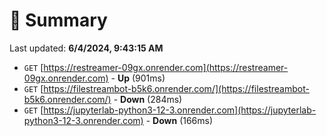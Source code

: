 # 📖 Summary
Last updated: **6/4/2024, 9:43:15 AM**

- `GET` [https://restreamer-09gx.onrender.com](https://restreamer-09gx.onrender.com) - **Up** (901ms)
- `GET` [https://filestreambot-b5k6.onrender.com/](https://filestreambot-b5k6.onrender.com/) - **Down** (284ms)
- `GET` [https://jupyterlab-python3-12-3.onrender.com](https://jupyterlab-python3-12-3.onrender.com) - **Down** (166ms)
